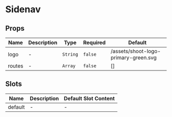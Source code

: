 # Sidenav

## Props

<!-- @vuese:Sidenav:props:start -->
|Name|Description|Type|Required|Default|
|---|---|---|---|---|
|logo|-|`String`|`false`|/assets/shoot-logo-primary-green.svg|
|routes|-|`Array`|`false`|[]|

<!-- @vuese:Sidenav:props:end -->


## Slots

<!-- @vuese:Sidenav:slots:start -->
|Name|Description|Default Slot Content|
|---|---|---|
|default|-|-|

<!-- @vuese:Sidenav:slots:end -->


